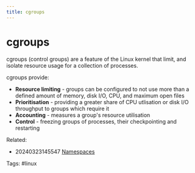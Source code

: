 ```yaml
---
title: cgroups
---
```


# cgroups

cgroups (control groups) are a feature of the Linux kernel that limit,
and isolate resource usage for a collection of processes.

cgroups provide:
* **Resource limiting** - groups can be configured to not use more than
  a defined amount of memory, disk I/O, CPU, and maximum open files
* **Prioritisation** - providing a greater share of CPU utlisation or
  disk I/O throughput to groups which require it
* **Accounting** - measures a group's resource utilisation
* **Control** - freezing groups of processes, their checkpointing and
  restarting

Related:
  * 20240323145547 [Namespaces](../linux/20240323145547.md)

Tags:
  #linux
